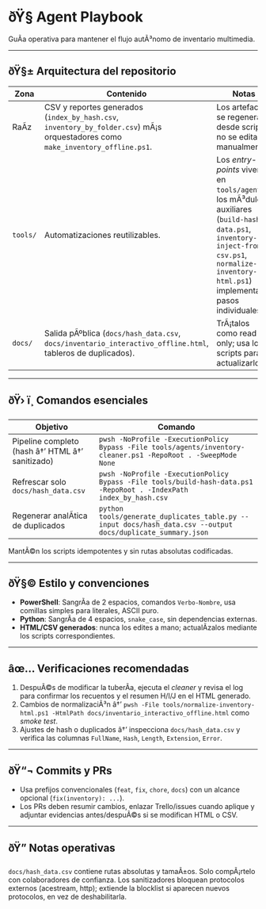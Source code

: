 ﻿# ðŸ§­ Agent Playbook

GuÃ­a operativa para mantener el flujo autÃ³nomo de inventario multimedia.

---

## ðŸ§± Arquitectura del repositorio

| Zona | Contenido | Notas |
| --- | --- | --- |
| RaÃ­z | CSV y reportes generados (`index_by_hash.csv`, `inventory_by_folder.csv`) mÃ¡s orquestadores como `make_inventory_offline.ps1`. | Los artefactos se regeneran desde scripts, no se editan manualmente. |
| `tools/` | Automatizaciones reutilizables. | Los *entry-points* viven en `tools/agents/`; los mÃ³dulos auxiliares (`build-hash-data.ps1`, `inventory-inject-from-csv.ps1`, `normalize-inventory-html.ps1`) implementan pasos individuales. |
| `docs/` | Salida pÃºblica (`docs/hash_data.csv`, `docs/inventario_interactivo_offline.html`, tableros de duplicados). | TrÃ¡talos como read-only; usa los scripts para actualizarlos. |

---

## ðŸ› ï¸ Comandos esenciales

| Objetivo | Comando |
| --- | --- |
| Pipeline completo (hash â†’ HTML â†’ sanitizado) | `pwsh -NoProfile -ExecutionPolicy Bypass -File tools/agents/inventory-cleaner.ps1 -RepoRoot . -SweepMode None` |
| Refrescar solo `docs/hash_data.csv` | `pwsh -NoProfile -ExecutionPolicy Bypass -File tools/build-hash-data.ps1 -RepoRoot . -IndexPath index_by_hash.csv` |
| Regenerar analÃ­tica de duplicados | `python tools/generate_duplicates_table.py --input docs/hash_data.csv --output docs/duplicate_summary.json` |

MantÃ©n los scripts idempotentes y sin rutas absolutas codificadas.

---

## ðŸ§© Estilo y convenciones

- **PowerShell**: SangrÃ­a de 2 espacios, comandos `Verbo-Nombre`, usa comillas simples para literales, ASCII puro.
- **Python**: SangrÃ­a de 4 espacios, `snake_case`, sin dependencias externas.
- **HTML/CSV generados**: nunca los edites a mano; actualÃ­zalos mediante los scripts correspondientes.

---

## âœ… Verificaciones recomendadas

1. DespuÃ©s de modificar la tuberÃ­a, ejecuta el *cleaner* y revisa el log para confirmar los recuentos y el resumen H/I/J en el HTML generado.
2. Cambios de normalizaciÃ³n â†’ `pwsh -File tools/normalize-inventory-html.ps1 -HtmlPath docs/inventario_interactivo_offline.html` como *smoke test*.
3. Ajustes de hash o duplicados â†’ inspecciona `docs/hash_data.csv` y verifica las columnas `FullName`, `Hash`, `Length`, `Extension`, `Error`.

---

## ðŸ“¬ Commits y PRs

- Usa prefijos convencionales (`feat`, `fix`, `chore`, `docs`) con un alcance opcional (`fix(inventory): ...`).
- Los PRs deben resumir cambios, enlazar Trello/issues cuando aplique y adjuntar evidencias antes/despuÃ©s si se modifican HTML o CSV.

---

## ðŸ” Notas operativas

`docs/hash_data.csv` contiene rutas absolutas y tamaÃ±os. Solo compÃ¡rtelo con colaboradores de confianza. Los sanitizadores bloquean protocolos externos (acestream, http); extiende la blocklist si aparecen nuevos protocolos, en vez de deshabilitarla.

